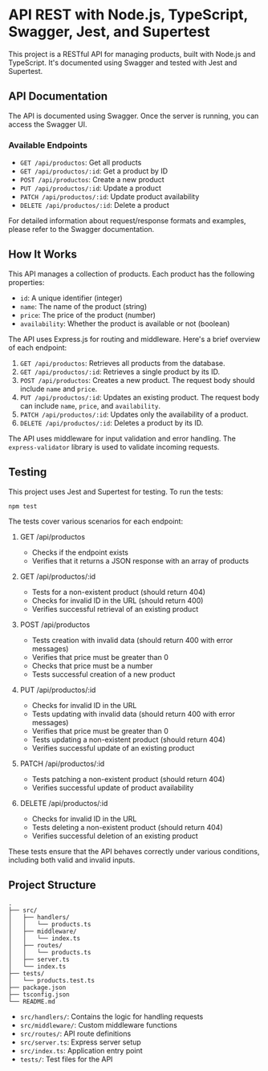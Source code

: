 # API REST with Node.js, TypeScript, Swagger, Jest, and Supertest

This project is a RESTful API for managing products, built with Node.js and TypeScript. It's documented using Swagger and tested with Jest and Supertest.

## API Documentation

The API is documented using Swagger. Once the server is running, you can access the Swagger UI.

### Available Endpoints

- `GET /api/productos`: Get all products
- `GET /api/productos/:id`: Get a product by ID
- `POST /api/productos`: Create a new product
- `PUT /api/productos/:id`: Update a product
- `PATCH /api/productos/:id`: Update product availability
- `DELETE /api/productos/:id`: Delete a product

For detailed information about request/response formats and examples, please refer to the Swagger documentation.

## How It Works

This API manages a collection of products. Each product has the following properties:

- `id`: A unique identifier (integer)
- `name`: The name of the product (string)
- `price`: The price of the product (number)
- `availability`: Whether the product is available or not (boolean)

The API uses Express.js for routing and middleware. Here's a brief overview of each endpoint:

1. `GET /api/productos`: Retrieves all products from the database.
2. `GET /api/productos/:id`: Retrieves a single product by its ID.
3. `POST /api/productos`: Creates a new product. The request body should include `name` and `price`.
4. `PUT /api/productos/:id`: Updates an existing product. The request body can include `name`, `price`, and `availability`.
5. `PATCH /api/productos/:id`: Updates only the availability of a product.
6. `DELETE /api/productos/:id`: Deletes a product by its ID.

The API uses middleware for input validation and error handling. The `express-validator` library is used to validate incoming requests.

## Testing

This project uses Jest and Supertest for testing. To run the tests:

```
npm test
```

The tests cover various scenarios for each endpoint:

1. GET /api/productos
   - Checks if the endpoint exists
   - Verifies that it returns a JSON response with an array of products

2. GET /api/productos/:id
   - Tests for a non-existent product (should return 404)
   - Checks for invalid ID in the URL (should return 400)
   - Verifies successful retrieval of an existing product

3. POST /api/productos
   - Tests creation with invalid data (should return 400 with error messages)
   - Verifies that price must be greater than 0
   - Checks that price must be a number
   - Tests successful creation of a new product

4. PUT /api/productos/:id
   - Checks for invalid ID in the URL
   - Tests updating with invalid data (should return 400 with error messages)
   - Verifies that price must be greater than 0
   - Tests updating a non-existent product (should return 404)
   - Verifies successful update of an existing product

5. PATCH /api/productos/:id
   - Tests patching a non-existent product (should return 404)
   - Verifies successful update of product availability

6. DELETE /api/productos/:id
   - Checks for invalid ID in the URL
   - Tests deleting a non-existent product (should return 404)
   - Verifies successful deletion of an existing product

These tests ensure that the API behaves correctly under various conditions, including both valid and invalid inputs.

## Project Structure

```
.
├── src/
│   ├── handlers/
│   │   └── products.ts
│   ├── middleware/
│   │   └── index.ts
│   ├── routes/
│   │   └── products.ts
│   ├── server.ts
│   └── index.ts
├── tests/
│   └── products.test.ts
├── package.json
├── tsconfig.json
└── README.md
```

- `src/handlers/`: Contains the logic for handling requests
- `src/middleware/`: Custom middleware functions
- `src/routes/`: API route definitions
- `src/server.ts`: Express server setup
- `src/index.ts`: Application entry point
- `tests/`: Test files for the API
